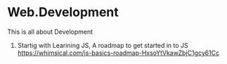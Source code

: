 # Web.Development
This is all about Development


1. Startig with Learining JS,
A roadmap to get started in to JS 
https://whimsical.com/js-basics-roadmap-HxsoYtVkawZbjC1gcy61Cc
